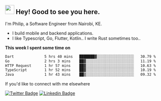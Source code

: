 <h2><img src="https://slackmojis.com/emojis/3643-cool-doge/download" width="30"/> Hey! Good to see you here.</h2>

<p>I'm Philip, a Software Engineer from Nairobi, KE. 

- I build mobile and backend applications.
- I like Typescript, Go, Flutter, Kotlin.. I write Rust sometimes too..</p>

**This week I spent some time on**
<!--START_SECTION:waka-->

```txt
Dart              5 hrs 40 mins   ███████▓░░░░░░░░░░░░░░░░░   30.79 %
Go                2 hrs 3 mins    ██▓░░░░░░░░░░░░░░░░░░░░░░   11.19 %
HTTP Request      1 hr 57 mins    ██▓░░░░░░░░░░░░░░░░░░░░░░   10.63 %
TypeScript        1 hr 52 mins    ██▓░░░░░░░░░░░░░░░░░░░░░░   10.19 %
Java              1 hr 43 mins    ██▒░░░░░░░░░░░░░░░░░░░░░░   09.32 %
```

<!--END_SECTION:waka-->

If you'd like to connect with me elsewhere

[![Twitter Badge](https://img.shields.io/badge/-Twitter-1ca0f1?style=flat-square&labelColor=1ca0f1&logo=twitter&logoColor=white&link=https://twitter.com/_diogorodrigues)](https://twitter.com/kimathiphil)  [![Linkedin Badge](https://img.shields.io/badge/-LinkedIn-blue?style=flat-square&logo=Linkedin&logoColor=white&link=https://www.linkedin.com/in/philip-kimathi-2604a9114/)](https://www.linkedin.com/in/philip-kimathi-2604a9114/)
